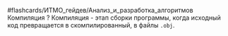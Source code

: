 #flashcards/ИТМО_гейдев/Анализ_и_разработка_алгоритмов 
Компиляция
?
Компиляция - этап сборки программы, когда исходный код превращается в скомпилированный, в файлы `.obj`.
